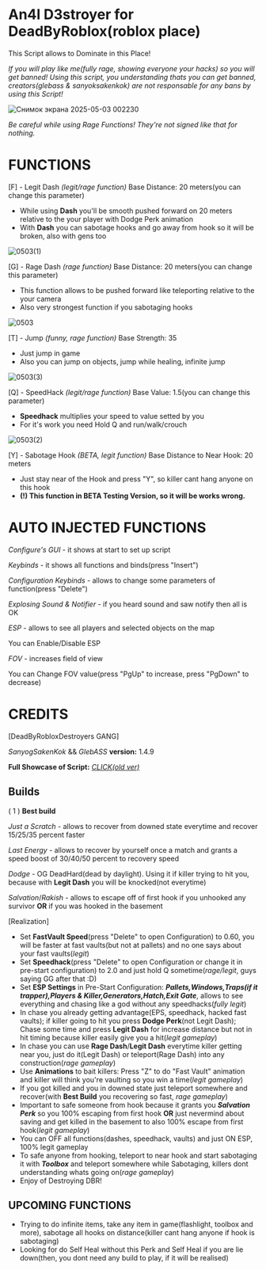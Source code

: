 # An4l D3stroyer for DeadByRoblox(roblox place)
This Script allows to Dominate in this Place!

*If you will play like me(fully rage, showing everyone your hacks) so you will get banned!*
*Using this script, you understanding thats you can get banned, creators(glebass & sanyoksakenkok) are not responsable for any bans by using this Script!*

![Снимок экрана 2025-05-03 002230](https://github.com/user-attachments/assets/2818ef36-f6b5-4aef-bbb3-16bc5d71084c)

*Be careful while using Rage Functions! They're not signed like that for nothing.*

# FUNCTIONS
[F] - Legit Dash *(legit/rage function)*
Base Distance: 20 meters(you can change this parameter)

- While using **Dash** you'll be smooth pushed forward on 20 meters relative to the your player with Dodge Perk animation
- With **Dash** you can sabotage hooks and go away from hook so it will be broken, also with gens too


![0503(1)](https://github.com/user-attachments/assets/b1bf132d-57c3-4638-9f70-4abf303c033e)


[G] - Rage Dash *(rage function)*
Base Distance: 20 meters(you can change this parameter)

- This function allows to be pushed forward like teleporting relative to the your camera
- Also very strongest function if you sabotaging hooks


![0503](https://github.com/user-attachments/assets/5ee3c1f5-789d-44a1-be10-9c8d69d9ebcd)


[T] - Jump *(funny, rage function)*
Base Strength: 35

- Just jump in game
- Also you can jump on objects, jump while healing, infinite jump


![0503(3)](https://github.com/user-attachments/assets/9e8737d7-68df-479b-99a4-f42ff32fccd9)


[Q] - SpeedHack *(legit/rage function)*
Base Value: 1.5(you can change this parameter)

- **Speedhack** multiplies your speed to value setted by you
- For it's work you need Hold Q and run/walk/crouch


![0503(2)](https://github.com/user-attachments/assets/28c70432-70a8-4373-91eb-76bf52b46287)


[Y] - Sabotage Hook *(BETA, legit function)*
Base Distance to Near Hook: 20 meters

- Just stay near of the Hook and press "Y", so killer cant hang anyone on this hook
- **(!) This function in BETA Testing Version, so it will be works wrong.**

# AUTO INJECTED FUNCTIONS
*Configure's GUI* - it shows at start to set up script

*Keybinds* - it shows all functions and binds(press "Insert")

*Configuration Keybinds* - allows to change some parameters of function(press "Delete")

*Explosing Sound & Notifier* - if you heard sound and saw notify then all is OK

*ESP* - allows to see all players and selected objects on the map

You can Enable/Disable ESP

*FOV* - increases field of view

You can Change FOV value(press "PgUp" to increase, press "PgDown" to decrease)


# CREDITS
[DeadByRobloxDestroyers GANG]

*SanyogSakenKok* && *GlebASS*
**version:** 1.4.9

**Full Showcase of Script:**
[*CLICK(old ver)*](https://www.youtube.com/watch?v=ueZQxLJk620)


## Builds
( 1 )
**Best build**

*Just a Scratch* - allows to recover from downed state everytime and recover 15/25/35 percent faster

*Last Energy* - allows to recover by yourself once a match and grants a speed boost of 30/40/50 percent to recovery speed

*Dodge* - OG DeadHard(dead by daylight). Using it if killer trying to hit you, because with **Legit Dash** you will be knocked(not everytime)

*Salvation*/*Rakish* - allows to escape off of first hook if you unhooked any survivor **OR** if you was hooked in the basement


[Realization]

- Set **FastVault Speed**(press "Delete" to open Configuration) to 0.60, you will be faster at fast vaults(but not at pallets) and no one says about your fast vaults(*legit*)
- Set **Speedhack**(press "Delete" to open Configuration or change it in pre-start configuration) to 2.0 and just hold Q sometime(*rage/legit*, guys saying GG after that :D)
- Set **ESP Settings** in Pre-Start Configuration: ***Pallets,Windows,Traps(if it trapper),Players & Killer,Generators,Hatch,Exit Gate***, allows to see everything and chasing like a god without any speedhacks(*fully legit*)
- In chase you already getting advantage(EPS, speedhack, hacked fast vaults); if killer going to hit you press **Dodge Perk**(not Legit Dash); Chase some time and press **Legit Dash** for increase distance but not in hit timing because killer easily give you a hit(*legit gameplay*)
- In chase you can use **Rage Dash**/**Legit Dash** everytime killer getting near you, just do it(Legit Dash) or teleport(Rage Dash) into any construction(*rage gameplay*)
- Use **Animations** to bait killers: Press "Z" to do "Fast Vault" animation and killer will think you're vaulting so you win a time(*legit gameplay*)
- If you got killed and you in downed state just teleport somewhere and recover(with **Best Build** you recovering so fast, *rage gameplay*)
- Important to safe someone from hook because it grants you ***Salvation Perk*** so you 100% escaping from first hook **OR** just nevermind about saving and get killed in the basement to also 100% escape from first hook(*legit gameplay*)
- You can OFF all functions(dashes, speedhack, vaults) and just ON ESP, 100% legit gameplay
- To safe anyone from hooking, teleport to near hook and start sabotaging it with ***Toolbox*** and teleport somewhere while Sabotaging, killers dont understanding whats going on(*rage gameplay*)
- Enjoy of Destroying DBR!


## UPCOMING FUNCTIONS
- Trying to do infinite items, take any item in game(flashlight, toolbox and more), sabotage all hooks on distance(killer cant hang anyone if hook is sabotaging)
- Looking for do Self Heal without this Perk and Self Heal if you are lie down(then, you dont need any build to play, if it will be realised)

